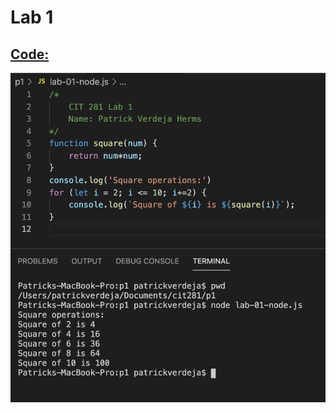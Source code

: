 # Lab 1

## [Code:](https://github.com/patrickverdeja/cit281-lab1/blob/main/lab-1-code)
![Image](Lab-1.png)




     
